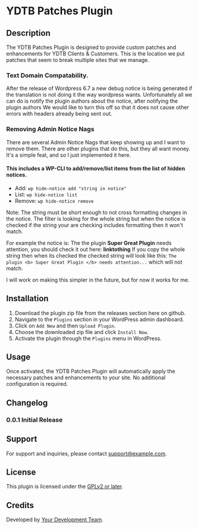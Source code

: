 # YDTB Patches Plugin

## Description
The YDTB Patches Plugin is designed to provide custom patches and enhancements for YDTB Clients & Customers. This is the location we put patches that seem to break multiple sites that we manage. 

### Text Domain Compatability. 
After the release of Wordpress 6.7 a new debug notice is being generated if the translation is not doing it the way wordpress wants. 
Unfortunately all we can do is notify the plugin authors about the notice, after notifying the plugin authors We would like to turn this off so that it does not cause other errors with headers already being sent out. 

### Removing Admin Notice Nags
There are several Admin Notice Nags that keep showing up and I want to remove them. There are other plugins that do this, but they all want money. It's a simple feat, and so I just implemented it here. 

#### This includes a WP-CLI to add/remove/list items from the list of hidden notices. 

* Add: ```wp hide-notice add "string in notice"```
* List: ```wp hide-notice list```
* Remove: ```wp hide-notice remove```

Note: The string must be short enough to not cross formatting changes in the notice. 
The filter is looking for the whole string but when the notice is checked if the string your are checking includes formatting then it won't match. 

For example the notice is:  The the plugin **Super Great Plugin** needs attention, you should check it out here: **linktothing**
If you copy the whole string then when its checked the checked string will look like this: ```The plugin <b> Super Great Plugin </b> needs attention...```
which will not match. 

I will work on making this simpler in the future, but for now it works for me. 

## Installation
1. Download the plugin zip file from the releases section here on github. 
2. Navigate to the `Plugins` section in your WordPress admin dashboard.
3. Click on `Add New` and then `Upload Plugin`.
4. Choose the downloaded zip file and click `Install Now`.
5. Activate the plugin through the `Plugins` menu in WordPress.

## Usage
Once activated, the YDTB Patches Plugin will automatically apply the necessary patches and enhancements to your site. No additional configuration is required.

## Changelog
### 0.0.1 Initial Release

## Support
For support and inquiries, please contact [support@example.com](mailto:support@example.com).

## License
This plugin is licensed under the [GPLv2 or later](https://www.gnu.org/licenses/gpl-2.0.html).

## Credits
Developed by [Your Development Team](https://yourwebsite.com).
